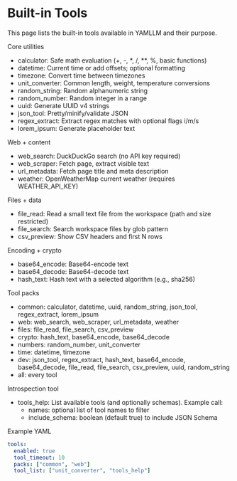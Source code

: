 # Built-in Tools

This page lists the built-in tools available in YAMLLM and their purpose.

Core utilities
- calculator: Safe math evaluation (+, -, *, /, **, %, basic functions)
- datetime: Current time or add offsets; optional formatting
- timezone: Convert time between timezones
- unit_converter: Common length, weight, temperature conversions
- random_string: Random alphanumeric string
- random_number: Random integer in a range
- uuid: Generate UUID v4 strings
- json_tool: Pretty/minify/validate JSON
- regex_extract: Extract regex matches with optional flags i/m/s
- lorem_ipsum: Generate placeholder text

Web + content
- web_search: DuckDuckGo search (no API key required)
- web_scraper: Fetch page, extract visible text
- url_metadata: Fetch page title and meta description
- weather: OpenWeatherMap current weather (requires WEATHER_API_KEY)

Files + data
- file_read: Read a small text file from the workspace (path and size restricted)
- file_search: Search workspace files by glob pattern
- csv_preview: Show CSV headers and first N rows

Encoding + crypto
- base64_encode: Base64-encode text
- base64_decode: Base64-decode text
- hash_text: Hash text with a selected algorithm (e.g., sha256)

Tool packs
- common: calculator, datetime, uuid, random_string, json_tool, regex_extract, lorem_ipsum
- web: web_search, web_scraper, url_metadata, weather
- files: file_read, file_search, csv_preview
- crypto: hash_text, base64_encode, base64_decode
- numbers: random_number, unit_converter
- time: datetime, timezone
- dev: json_tool, regex_extract, hash_text, base64_encode, base64_decode, file_read, file_search, csv_preview, uuid, random_string
- all: every tool

Introspection tool
- tools_help: List available tools (and optionally schemas). Example call:
  - names: optional list of tool names to filter
  - include_schema: boolean (default true) to include JSON Schema

Example YAML
```yaml
tools:
  enabled: true
  tool_timeout: 10
  packs: ["common", "web"]
  tool_list: ["unit_converter", "tools_help"]
```

